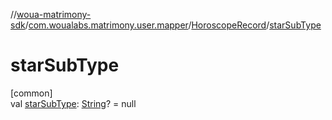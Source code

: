 //[woua-matrimony-sdk](../../../index.md)/[com.woualabs.matrimony.user.mapper](../index.md)/[HoroscopeRecord](index.md)/[starSubType](star-sub-type.md)

# starSubType

[common]\
val [starSubType](star-sub-type.md): [String](https://kotlinlang.org/api/latest/jvm/stdlib/kotlin/-string/index.html)? = null
